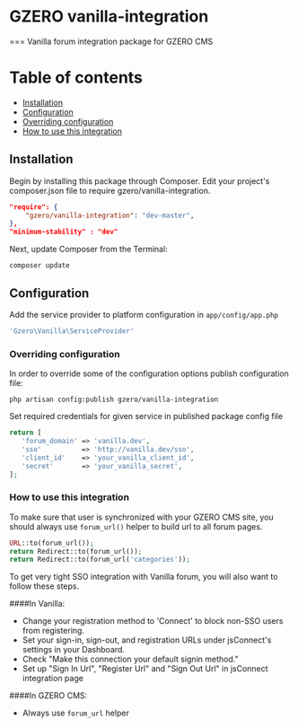 # GZERO vanilla-integration
===
Vanilla forum integration package for GZERO CMS

# Table of contents
* [Installation](#instalation)
* [Configuration](#configuration)
* [Overriding configuration](#ovverriding-configuration)
* [How to use this integration](#how-to-use-this-integration)

## Installation

Begin by installing this package through Composer. Edit your project's composer.json file to require gzero/vanilla-integration.

```json
"require": {
    "gzero/vanilla-integration": "dev-master",
},
"minimum-stability" : "dev"
```
Next, update Composer from the Terminal:
```
composer update
```

## Configuration

Add the service provider to platform configuration in `app/config/app.php`

```PHP
'Gzero\Vanilla\ServiceProvider'
```

### Overriding configuration

In order to override some of the configuration options publish configuration file:

```
php artisan config:publish gzero/vanilla-integration
```

Set required credentials for given service in published package config file
 
 ```PHP
return [
    'forum_domain' => 'vanilla.dev',
    'sso'          => 'http://vanilla.dev/sso',
    'client_id'    => 'your_vanilla_client_id',
    'secret'       => 'your_vanilla_secret',
];
 ```
 
### How to use this integration

To make sure that user is synchronized with your GZERO CMS site, you should always use `forum_url()` helper to build url to all 
forum pages. 

```PHP
URL::to(forum_url());
return Redirect::to(forum_url());
return Redirect::to(forum_url('categories'));
 ```
 
To get very tight SSO integration with Vanilla forum, you will also want to follow these steps.

####In Vanilla:
 - Change your registration method to 'Connect' to block non-SSO users from registering.
 - Set your sign-in, sign-out, and registration URLs under jsConnect's settings in your Dashboard.
 - Check "Make this connection your default signin method."
 - Set up "Sign In Url", "Register Url" and "Sign Out Url" in jsConnect integration page 
 
####In GZERO CMS:
 - Always use `forum_url` helper
